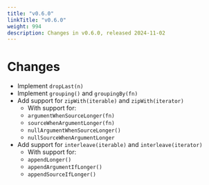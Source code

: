 ```yaml
---
title: "v0.6.0"
linkTitle: "v0.6.0"
weight: 994
description: Changes in v0.6.0, released 2024-11-02
---
```


# Changes
+ Implement `dropLast(n)`
+ Implement `grouping()` and `groupingBy(fn)`
+ Add support for `zipWith(iterable)` and `zipWith(iterator)`
  + With support for:
  + `argumentWhenSourceLonger(fn)`
  + `sourceWhenArgumentLonger(fn)`
  + `nullArgumentWhenSourceLonger()`
  + `nullSourceWhenArgumentLonger` 
+ Add support for `interleave(iterable)` and `interleave(iterator)`
  + With support for:
  + `appendLonger()`
  + `appendArgumentIfLonger()`
  + `appendSourceIfLonger()`
